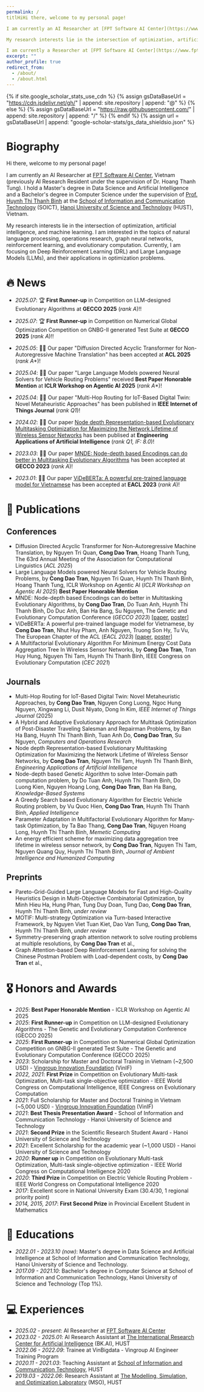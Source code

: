 ```yaml
---
permalink: /
titlHiHi there, welcome to my personal page! 

I am currently an AI Researcher at [FPT Software AI Center](https://www.fpt-aicenter.com/), Vietnam (previously AI Research Resident under the supervision of Dr. Hoang Thanh Tung). I hold a Master's degree in Data Science and Artificial Intelligence and a Bachelor's degree in Computer Science under the supervision of [Prof. Huynh Thi Thanh Binh](https://users.soict.hust.edu.vn/binhht/) at the [School of Information and Communication Technology](https://soict.hust.edu.vn/en/) (SOICT), [Hanoi University of Science and Technology](https://hust.edu.vn/en/) (HUST), Vietnam. 

My research interests lie in the intersection of optimization, artificial intelligence, and machine learning. I am interested in the topics of natural language processing, operations research, graph neural networks, reinforcement learning, and evolutionary computation. Currently, I am focusing on Large Language Models (LLMs), Deep Reinforcement Learning (DRL), and their applications in optimization problems.ere, welcome to my personal page! 

I am currently a Researcher at [FPT Software AI Center](https://www.fpt-aicenter.com/), Vietnam. I hold a Master's degree in Data Science and Artificial Intelligence and a Bachelor's degree in Computer Science under the supervision of [Prof. Huynh Thi Thanh Binh](https://users.soict.hust.edu.vn/binhht/) at the [School of Information and Communication Technology](https://soict.hust.edu.vn/en/) (SOICT), [Hanoi University of Science and Technology](https://hust.edu.vn/en/) (HUST), Vietnam. My research interests include natural language processing, operations research, graph neural networks, reinforcement learning, and evolutionary computation.""
excerpt: ""
author_profile: true
redirect_from: 
  - /about/
  - /about.html
---
```


{% if site.google_scholar_stats_use_cdn %}
{% assign gsDataBaseUrl = "https://cdn.jsdelivr.net/gh/" | append: site.repository | append: "@" %}
{% else %}
{% assign gsDataBaseUrl = "https://raw.githubusercontent.com/" | append: site.repository | append: "/" %}
{% endif %}
{% assign url = gsDataBaseUrl | append: "google-scholar-stats/gs_data_shieldsio.json" %}

<span class='anchor' id='about-me'></span>

# Biography
Hi there, welcome to my personal page! 

I am currently an AI Researcher at [FPT Software AI Center](https://www.fpt-aicenter.com/), Vietnam (previously AI Research Resident under the supervision of Dr. Hoang Thanh Tung). I hold a Master's degree in Data Science and Artificial Intelligence and a Bachelor's degree in Computer Science under the supervision of [Prof. Huynh Thi Thanh Binh](https://users.soict.hust.edu.vn/binhht/) at the [School of Information and Communication Technology](https://soict.hust.edu.vn/en/) (SOICT), [Hanoi University of Science and Technology](https://hust.edu.vn/en/) (HUST), Vietnam. 

My research interests lie in the intersection of optimization, artificial intelligence, and machine learning. I am interested in the topics of natural language processing, operations research, graph neural networks, reinforcement learning, and evolutionary computation. Currently, I am focusing on Deep Reinforcement Learning (DRL) and Large Language Models (LLMs), and their applications in optimization problems.



# 🔥 News
- *2025.07*: 🏆 **First Runner-up** in Competition on LLM-designed Evolutionary Algorithms at **GECCO 2025** (*rank A*)!!
- *2025.07*: 🏆 **First Runner-up** in Competition on Numerical Global Optimization Competition on GNBG-Il generated Test Suite at **GECCO 2025** (*rank A*)!!
- *2025.05*: 🎉🎉 Our paper "Diffusion Directed Acyclic Transformer for Non-Autoregressive Machine Translation" has been accepted at **ACL 2025** (*rank A**)!
- *2025.04*: 🎉🎉 Our paper "Large Language Models powered Neural Solvers for Vehicle Routing Problems" received **Best Paper Honorable Mention** at **ICLR Workshop on Agentic AI 2025** (*rank A**)!

- *2025.04*: 🎉🎉 Our paper "Multi-Hop Routing for IoT-Based Digital Twin: Novel Metaheuristic Approaches" has been published in **IEEE Internet of Things Journal** (*rank Q1*)!
- *2024.02*: 🎉🎉 Our paper [Node depth Representation-based Evolutionary Multitasking Optimization for Maximizing the Network Lifetime of Wireless Sensor Networks](https://www.sciencedirect.com/science/article/abs/pii/S0952197623016470) has been publised at  **Engineering Applications of Artificial Intelligence** (*rank Q1, IF: 8.0*)!
- *2023.03*: 🎉🎉 Our paper [MNDE: Node-depth based Encodings can do better in Multitasking Evolutionary Algorithms](https://dl.acm.org/doi/abs/10.1145/3583133.3590717) has been accepted at **GECCO 2023** (*rank A*)!
- *2023.01*: 🎉🎉 Our paper [ViDeBERTa: A powerful pre-trained language model for Vietnamese](https://arxiv.org/abs/2301.10439) has been accepted at **EACL 2023** (*rank A*)!

<!-- <details>
  <summary>Old news</summary>

  <div markdown="1">
  - *2022.10*:
  </div>

</details> -->

# 📝 Publications 

<!-- <div class='paper-box'><div class='paper-box-image'><div><div class="badge">Applied Intelligence</div></div></div>
<div class='paper-box-text' markdown="1">

[A greedy search based evolutionary algorithm for electric vehicle routing problem](https://link.springer.com/article/10.1007/s10489-022-03555-8)

Vu Quoc Hien, **Cong Dao Tran**, Huynh Thi Thanh Binh

</div>
</div> -->

## Conferences
- Diffusion Directed Acyclic Transformer for Non-Autoregressive Machine Translation, by Nguyen Tri Quan, **Cong Dao Tran**, Hoang Thanh Tung, The 63rd Annual Meeting of the Association for Computational Linguistics (*ACL 2025*)
- Large Language Models powered Neural Solvers for Vehicle Routing Problems, by **Cong Dao Tran**, Nguyen Tri Quan, Huynh Thi Thanh Binh, Hoang Thanh Tung, ICLR Workshop on Agentic AI (*ICLR Workshop on Agentic AI 2025*) **Best Paper Honorable Mention**
- MNDE: Node-depth based Encodings can do better in Multitasking Evolutionary Algorithms, by **Cong Dao Tran**, Do Tuan Anh, Huynh Thi Thanh Binh, Do Duc Anh, Ban Ha Bang, Su Nguyen, The Genetic and Evolutionary Computation Conference (*GECCO 2023*)  [[paper](https://www.researchgate.net/publication/370155027_MNDE_Node-depth_encoding_can_do_better_in_evolutionary_multitask_algorithms_GECCO-2023), [poster](https://drive.google.com/file/d/14BamDd35iQk_-uKrQvikykohMcElUXus/view?usp=sharing)] 
- ViDeBERTa: A powerful pre-trained language model for Vietnamese, by **Cong Dao Tran**, Nhut Huy Pham, Anh Nguyen, Truong Son Hy, Tu Vu, The European Chapter of the ACL (*EACL 2023*) [[paper](https://arxiv.org/abs/2301.10439), [poster](https://drive.google.com/file/d/1DSQhg3z7FDxGsjAONhBpWMIU8_xLT1o5/view?usp=sharing)]
- A Multifactorial Evolutionary Algorithm For Minimum Energy Cost Data Aggregation Tree In Wireless
Sensor Networks, by **Cong Dao Tran**, Tran Huy Hung, Nguyen Thi Tam, Huynh Thi Thanh Binh, IEEE Congress on Evolutionary Computation (*CEC 2021*)

## Journals
- Multi-Hop Routing for IoT-Based Digital Twin: Novel Metaheuristic Approaches, by **Cong Dao Tran**, Nguyen Cong Luong, Ngoc Hung Nguyen, Xingwang Li, Dusit Niyato, Dong In Kim, *IEEE Internet of Things Journal* (2025)
- A Hybrid and Adaptive Evolutionary Approach for Multitask Optimization of Post-Disaster Traveling Salesman and Repairman Problems, by Ban Ha Bang, Huynh Thi Thanh Binh, Tuan Anh Do, **Cong Dao Tran**, Su Nguyen, *Computers and Operations Research*
- Node depth Representation-based Evolutionary Multitasking Optimization for Maximizing the Network Lifetime of Wireless Sensor Networks, by **Cong Dao Tran**, Nguyen Thi Tam, Huynh Thi Thanh Binh, *Engineering Applications of Artificial Intelligence*
- Node-depth based Genetic Algorithm to solve Inter-Domain path computation problem, by Do Tuan Anh, Huynh Thi Thanh Binh, Do Luong Kien, Nguyen Hoang Long, **Cong Dao Tran**, Ban Ha Bang, *Knowledge-Based Systems* 
- A Greedy Search based Evolutionary Algorithm for Electric Vehicle Routing problem, by Vu Quoc Hien, **Cong Dao Tran**, Huynh Thi Thanh Binh, *Applied Intelligence*
- Parameter Adaptation in Multifactorial Evolutionary Algorithm for Many-task Optimization, by Ta Bao
Thang, **Cong Dao Tran**, Nguyen Hoang Long, Huynh Thi Thanh Binh, *Memetic Computing*
- An energy efficient scheme for maximizing data aggregation tree lifetime in wireless sensor network, by **Cong Dao Tran**, Nguyen Thi Tam, Nguyen Quang Quy, Huynh Thi Thanh Binh, *Journal of Ambient Intelligence and Humanized Computing*

## Preprints
- Pareto-Grid-Guided Large Language Models for Fast and High-Quality Heuristics Design in Multi-Objective Combinatorial Optimization, by Minh Hieu Ha, Hung Phan, Tung Duy Doan, Tung Dao, **Cong Dao Tran**, Huynh Thi Thanh Binh, *under review*
- MOTIF: Multi-strategy Optimization via Turn-based Interactive Framework, by Nguyen Viet Tuan Kiet, Dao Van Tung, **Cong Dao Tran**, Huynh Thi Thanh Binh, *under review* 
- Symmetry-preserving graph attention network to solve routing problems at multiple resolutions, by **Cong Dao Tran** et al.,
- Graph Attention-based Deep Reinforcement Learning for solving the Chinese Postman Problem with Load-dependent costs, by **Cong Dao Tran** et al.,

# 🎖 Honors and Awards
- *2025*: **Best Paper Honorable Mention** - ICLR Workshop on Agentic AI 2025
- *2025*: **First Runner-up** in Competition on LLM-designed Evolutionary Algorithms - The Genetic and Evolutionary Computation Conference (GECCO 2025)
- *2025*: **First Runner-up** in Competition on Numerical Global Optimization Competition on GNBG-Il generated Test Suite - The Genetic and Evolutionary Computation Conference (GECCO 2025)
- *2023*: Scholarship for Master and Doctoral Training in Vietnam (~2,500 USD) - [Vingroup Innovation Foundation](https://vinif.org/en/) (VinIF)
- *2022, 2021*: **First Prize** in Competition on Evolutionary Multi-task Optimization, Multi-task single-objective optimization - IEEE World Congress on Computational Intelligence, IEEE Congress on Evolutionary Computation
- *2021*: Full Scholarship for Master and Doctoral Training in Vietnam (~5,000 USD) - [Vingroup Innovation Foundation](https://vinif.org/en/) (VinIF)
- *2021*: **Best Thesis Presentation Award** - School of Information and Communication Technology - Hanoi University of Science and Technology
- *2021*: **Second Prize** in the Scientific Research Student Award - Hanoi University of Science and Technology
- *2021*: Excellent Scholarship for the academic year (~1,000 USD) - Hanoi University of Science and Technology
- *2020*: **Runner up** in Competition on Evolutionary Multi-task Optimization, Multi-task single-objective optimization - IEEE World Congress on Computational Intelligence 2020
- *2020*: **Third Prize** in Competition on Electric Vehicle Routing Problem - IEEE World Congress on Computational Intelligence 2020
- *2017*: Excellent score in National University Exam (30.4/30, 1 regional priority point)
- *2014, 2015, 2017*: **First Second Prize** in Provincial Excellent Student in Mathematics


# 📖 Educations
- *2022.01 - 2023.10 (now)*: Master's degree in Data Science and Artificial Intelligence at School of Information and Communication Technology, Hanoi University of Science and Technology.
- *2017.09 - 2021.10*: Bachelor's degree in Computer Science at School of Information and Communication Technology, Hanoi University of Science and Technology (Top 1%). 

<!-- # 💬 Invited Talks
- *2021.06*, Lorem ipsum dolor sit amet, consectetur adipiscing elit. Vivamus ornare aliquet ipsum, ac tempus justo dapibus sit amet. 
- *2021.03*, Lorem ipsum dolor sit amet, consectetur adipiscing elit. Vivamus ornare aliquet ipsum, ac tempus justo dapibus sit amet.  \| [\[video\]](https://github.com/) -->

# 💻 Experiences
- *2025.02 - present*: AI Researcher at [FPT Software AI Center](https://www.fpt-aicenter.com/)
- *2023.02 - 2025.01*: AI Research Assistant at [The International Research Center for Artificial Intelligence](https://bkai.ai/) (BK.AI), HUST
- *2022.06 - 2022.09*: Trainee at VinBigdata - Vingroup AI Engineer Training Program
- *2020.11 - 2021.03*: Teaching Assistant at [School of Information and Communication Technology](https://soict.hust.edu.vn/), HUST
- *2019.03 - 2022.06*: Research Assistant at [The Modelling, Simulation, and Optimization Laboratory](http://mso.soict.hust.edu.vn/) (MSO), HUST